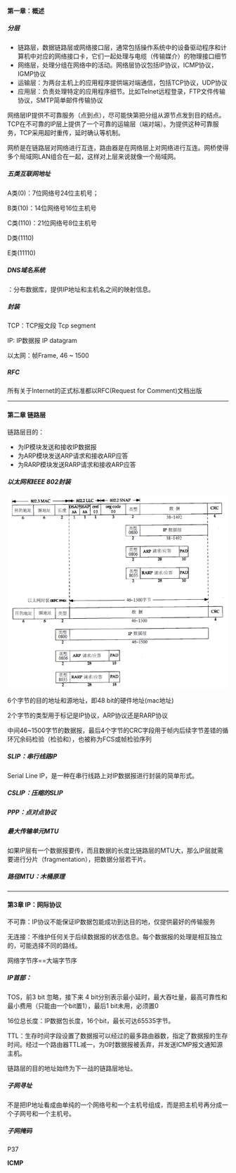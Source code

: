 #### 第一章：概述

##### 分层

- 链路层，数据链路层或网络接口层，通常包括操作系统中的设备驱动程序和计算机中对应的网络接口卡，它们一起处理与电缆（传输媒介）的物理接口细节
- 网络层，处理分组在网络中的活动。网络层协议包括IP协议，ICMP协议，IGMP协议
- 运输层：为两台主机上的应用程序提供端对端通信，包括TCP协议，UDP协议
- 应用层：负责处理特定的应用程序细节。比如Telnet远程登录，FTP文件传输协议，SMTP简单邮件传输协议

网络层IP提供不可靠服务（点到点），尽可能快第把分组从源节点发到目的结点。TCP在不可靠的IP层上提供了一个可靠的运输层（端对端）。为提供这种可靠服务，TCP采用超时重传，延时确认等机制。

网桥是在链路层对网络进行互连，路由器是在网络层上对网络进行互连。网桥使得多个局域网LAN组合在一起，这样对上层来说就像一个局域网。



##### 五类互联网地址

A类(0)：7位网络号24位主机号；

B类(10)：14位网络号16位主机号

C类(110)：21位网络号8位主机号

D类(1110)

E类(11110)

##### DNS域名系统

：分布数据库，提供IP地址和主机名之间的映射信息。

##### 封装

TCP：TCP报文段 Tcp segment

IP: IP数据报 IP datagram

以太网：帧Frame, 46 ~ 1500

##### RFC

所有关于Internet的正式标准都以RFC(Request for Comment)文档出版



---



#### 第二章 链路层

链路层目的：

- 为IP模块发送和接收IP数据报
- 为ARP模块发送ARP请求和接收ARP应答
- 为RARP模块发送RARP请求和接收ARP应答

##### 以太网和IEEE 802封装

<img src="..\pic\tcp_ip_lianlu.png" alt="tcp_ip_lianlu" style="zoom:75%;" />

6个字节的目的地址和源地址，即48 bit的硬件地址(mac地址)

2个字节的类型用于标记是IP协议，ARP协议还是RARP协议

中间46~1500字节的数据报，最后4个字节的CRC字段用于帧内后续字节差错的循环冗余码检验（检验和），也被称为FCS或帧检验序列



##### SLIP：串行线路IP

Serial Line IP，是一种在串行线路上对IP数据报进行封装的简单形式。

##### CSLIP：压缩的SLIP

##### PPP：点对点协议



##### 最大传输单元MTU

如果IP层有一个数据报要传，而且数据的长度比链路层的MTU大，那么IP层就需要进行分片（fragmentation），把数据分层若干片。

##### 路径MTU：木桶原理



---



#### 第3章 IP：网际协议

不可靠：IP协议不能保证IP数据包能成功到达目的地，仅提供最好的传输服务

无连接：不维护任何关于后续数据报的状态信息。每个数据报的处理是相互独立的，可能选择不同的路线。

网络字节序==大端字节序

##### IP首部：

TOS，前3 bit 忽略，接下来 4 bit分别表示最小延时，最大吞吐量，最高可靠性和最小费用（只能由一个bit置1），最后1 bit未用，必须置0

16位总长度：IP数据包长度，16个bit，最长可达65535字节。

TTL：生存时间字段设置了数据报可以经过的最多路由器数，指定了数据报的生存时间。经过一个路由器TTL减一，为0时数据报被丢弃，并发送ICMP报文通知源主机。

链路层的目的地址始终为下一战的链路层地址。

##### 子网寻址

不是把IP地址看成由单纯的一个网络号和一个主机号组成，而是把主机号再分成一个子网号和一个主机号。

##### 子网掩码

P37

**ICMP**














































